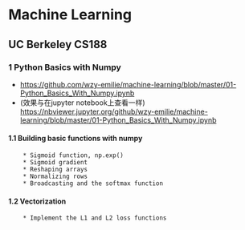 # Machine Learning
## UC Berkeley CS188

### 1 Python Basics with Numpy
* https://github.com/wzy-emilie/machine-learning/blob/master/01-Python_Basics_With_Numpy.ipynb
* (效果与在jupyter notebook上查看一样) https://nbviewer.jupyter.org/github/wzy-emilie/machine-learning/blob/master/01-Python_Basics_With_Numpy.ipynb
#### 1.1 Building basic functions with numpy
        * Sigmoid function, np.exp()
        * Sigmoid gradient
        * Reshaping arrays
        * Normalizing rows
        * Broadcasting and the softmax function
#### 1.2 Vectorization
        * Implement the L1 and L2 loss functions

